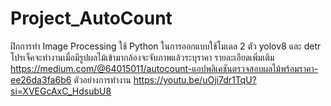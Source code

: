 # Project_AutoCount
ฝึกการทำ Image Processing ใช้ Python ในการออกแบบใช้โมเดล 2 ตัว yolov8 และ detr โปรเจ็คจะทำงานเมื่อมีรูปผลไม้เข้ามากล้องจะจับภาพแล้วระบุราคา
รายละเอียดเพิ่มเติม
https://medium.com/@64015011/autocount-แอปพลิเคชันตรวจสอบผลไม้พร้อมราคา-ee26da3fa6b6
ตัวอย่างการทำงาน
https://youtu.be/uOji7dr1TqU?si=XVEGcAxC_HdsubU8
